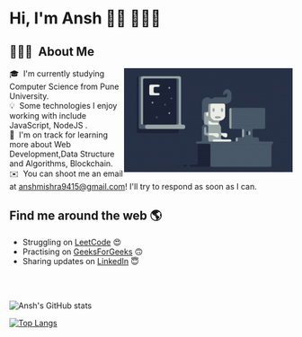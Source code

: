 # Hi, I'm Ansh 👋🏾 👩🏾‍💻



## 👨🏻‍💻 &nbsp;About Me

<img alt="Night Coding" src="https://raw.githubusercontent.com/AVS1508/AVS1508/master/assets/Night-Coding.gif" align="right"/>

🎓 &nbsp;I'm currently studying Computer Science from Pune University.\
💡 &nbsp;Some technologies I enjoy working with include JavaScript, NodeJS .\
🌱 &nbsp;I'm on track for learning more about Web Development,Data Structure and Algorithms, Blockchain.\
✉️ &nbsp;You can shoot me an email at anshmishra9415@gmail.com! I'll try to respond as soon as I can.



## Find me around the web 🌎
- Struggling on <a href="https://leetcode.com/anshmishra9415/">LeetCode</a> 😍
- Practising on <a href="https://auth.geeksforgeeks.org/user/anshmishra9415/practice/">GeeksForGeeks</a> 🙃
- Sharing updates on <a href="https://www.linkedin.com/in/ansh-mishra-">LinkedIn</a> 😇

 <br>
 <br>

![Ansh's GitHub stats](https://github-readme-stats.vercel.app/api?username=anshmishra010&show_icons=true&theme=radical)

[![Top Langs](https://github-readme-stats.vercel.app/api/top-langs/?username=anshmishra010&layout=compact)](https://github.com/anshmishra010/github-readme-stats)
